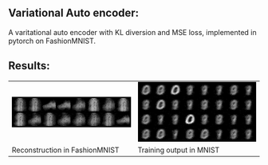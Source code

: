 ## Variational Auto encoder:
A varitational auto encoder with KL diversion and MSE loss, implemented in pytorch on FashionMNIST.


## Results:
<table>
  <tr> 
    <td> <img src="results/reconst.gif"> </td>
    <td> <img src="resultsMNIST/train_mnist.gif"> </td>
  </tr>
  <tr>
    <td> Reconstruction in FashionMNIST </td>
    <td> Training output in MNIST </td>
  </tr>
</table>
